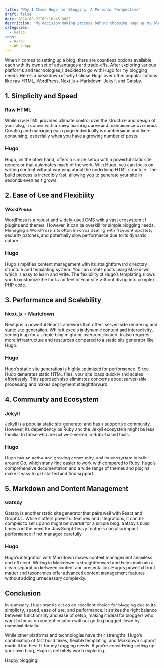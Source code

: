 ```yaml
---
title: "Why I Chose Hugo for Blogging: A Personal Perspective"
draft: false
date: 2024-08-22T09:16:45.000Z
description: "My decision-making process behind choosing Hugo as my blogging platform. I compare Hugo with other popular options such as raw HTML, WordPress, Next.js + Markdown, Jekyll, and Gatsby."
categories:
  - Hello
tags:
  - Hello
  - WhatsApp
---
```


When it comes to setting up a blog, there are countless options available, each with its own set of advantages and trade-offs. After exploring various platforms and technologies, I decided to go with Hugo for my blogging needs. Here’s a breakdown of why I chose Hugo over other popular options like raw HTML, WordPress, Next.js + Markdown, Jekyll, and Gatsby.

## 1. **Simplicity and Speed**

### Raw HTML

While raw HTML provides ultimate control over the structure and design of your blog, it comes with a steep learning curve and maintenance overhead. Creating and managing each page individually is cumbersome and time-consuming, especially when you have a growing number of posts.

### Hugo

Hugo, on the other hand, offers a simple setup with a powerful static site generator that automates much of the work. With Hugo, you can focus on writing content without worrying about the underlying HTML structure. The build process is incredibly fast, allowing you to generate your site in seconds even as it grows.

## 2. **Ease of Use and Flexibility**

### WordPress

WordPress is a robust and widely-used CMS with a vast ecosystem of plugins and themes. However, it can be overkill for simple blogging needs. Managing a WordPress site often involves dealing with frequent updates, security patches, and potentially slow performance due to its dynamic nature.

### Hugo

Hugo simplifies content management with its straightforward directory structure and templating system. You can create posts using Markdown, which is easy to learn and write. The flexibility of Hugo’s templating allows you to customize the look and feel of your site without diving into complex PHP code.

## 3. **Performance and Scalability**

### Next.js + Markdown

Next.js is a powerful React framework that offers server-side rendering and static site generation. While it excels in dynamic content and interactivity, setting it up for a simple blog might be overcomplicated. It also requires more infrastructure and resources compared to a static site generator like Hugo.

### Hugo

Hugo’s static site generation is highly optimized for performance. Since Hugo generates static HTML files, your site loads quickly and scales effortlessly. This approach also eliminates concerns about server-side processing and makes deployment straightforward.

## 4. **Community and Ecosystem**

### Jekyll

Jekyll is a popular static site generator and has a supportive community. However, its dependency on Ruby and the Jekyll ecosystem might be less familiar to those who are not well-versed in Ruby-based tools.

### Hugo

Hugo has an active and growing community, and its ecosystem is built around Go, which many find easier to work with compared to Ruby. Hugo’s comprehensive documentation and a wide range of themes and plugins make it easy to get started and find support.

## 5. **Markdown and Content Management**

### Gatsby

Gatsby is another static site generator that pairs well with React and GraphQL. While it offers powerful features and integrations, it can be complex to set up and might be overkill for a simple blog. Gatsby’s build times and the need for JavaScript-heavy features can also impact performance if not managed carefully.

### Hugo

Hugo’s integration with Markdown makes content management seamless and efficient. Writing in Markdown is straightforward and helps maintain a clean separation between content and presentation. Hugo’s powerful front matter and taxonomies offer advanced content management features without adding unnecessary complexity.

## Conclusion

In summary, Hugo stands out as an excellent choice for blogging due to its simplicity, speed, ease of use, and performance. It strikes the right balance between functionality and ease of setup, making it ideal for bloggers who want to focus on content creation without getting bogged down by technical details.

While other platforms and technologies have their strengths, Hugo’s combination of fast build times, flexible templating, and Markdown support made it the best fit for my blogging needs. If you’re considering setting up your own blog, Hugo is definitely worth exploring.

Happy blogging!

